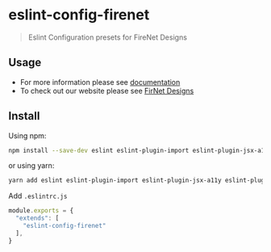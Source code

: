 # eslint-config-firenet
> Eslint Configuration presets for FireNet Designs

## Usage
- For more information please see [documentation](https://eslint.org/docs/developer-guide/shareable-configs)
- To check out our website please see [FirNet Designs](https://firenetdesigns.ca/)

## Install

Using npm:

```sh
npm install --save-dev eslint eslint-plugin-import eslint-plugin-jsx-a11y eslint-plugin-prettier eslint-plugin-react eslint-plugin-react-hooks prettier eslint-config-firenet
```

or using yarn:

```sh
yarn add eslint eslint-plugin-import eslint-plugin-jsx-a11y eslint-plugin-prettier eslint-plugin-react eslint-plugin-react-hooks prettier eslint-config-firenet --dev
```


Add `.eslintrc.js`

```javascript
module.exports = {
  "extends": [
    "eslint-config-firenet"
  ],
}
```




